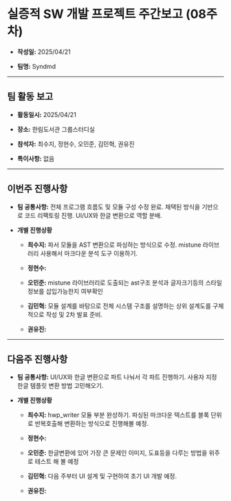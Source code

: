 # 실증적 SW 개발 프로젝트 주간보고 (08주차)
- **작성일:** 2025/04/21

- **팀명:** Syndmd

***

## 팀 활동 보고
- **활동일시:** 2025/04/21

- **장소:** 한림도서관 그룹스터디실

- **참석자:** 최수지, 정현수, 오민준, 김민혁, 권유진

- **특이사항:** 없음

***

## 이번주 진행사항
- **팀 공통사항:** 전체 프로그램 흐름도 및 모듈 구성 수정 완료. 채택된 방식을 기반으로 코드 리팩토링 진행. UI/UX와 한글 변환으로 역할 분배.

- **개별 진행상황**

  - **최수지:** 파서 모듈을 AST 변환으로 파싱하는 방식으로 수정. mistune 라이브러리 사용해서 마크다운 분석 도구 이용하기.

  - **정현수:** 

  - **오민준:** mistune 라이브러리로 도출되는 ast구조 분석과 글자크기등의 스타일 정보를 삽입가능한지 여부확인

  - **김민혁:** 모듈 설계를 바탕으로 전체 시스템 구조를 설명하는 상위 설계도를 구체적으로 작성 및 2차 발표 준비.

  - **권유진:** 

***

## 다음주 진행사항
- **팀 공통사항:** UI/UX와 한글 변환으로 파트 나눠서 각 파트 진행하기. 사용자 지정 한글 템플릿 변환 방법 고민해오기.

- **개별 진행상황**

  - **최수지:** hwp_writer 모듈 부분 완성하기. 파싱된 마크다운 텍스트를 블록 단위로 반복호출해 변환하는 방식으로 진행해볼 예정.

  - **정현수:** 

  - **오민준:** 한글변환에 있어 가장 큰 문제인 이미지, 도표등을 다루는 방법을 위주로 테스트 해 볼 예정

  - **김민혁:** 다음 주부터 UI 설계 및 구현하여 초기 UI 개발 예정.

  - **권유진:** 
